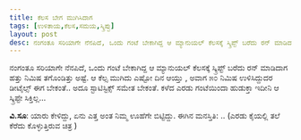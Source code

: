 ```yaml
---
title: ಕೆಲಸ ಬೇಗ ಮುಗಿಸಿದಾಗ
tags: [ಉಳಿತಾಯ,ಕೆಲಸ,ಸಮಯ,ಸ್ಕ್ರಿಪ್ಟು]
layout: post
desc: ನಂಗಂತೂ ಸರಿಯಾಗೇ ನೆನಪಿದೆ, ಒಂದು ಗಂಟೆ ಬೇಕಾಗಿದ್ದ ಆ ಮ್ಯಾನುಯಲ್ ಕೆಲಸಕ್ಕೆ ಸ್ಕ್ರಿಪ್ಟ್ ಬರೆದು ರನ್ ಮಾಡಿದಾಗ ಹತ್ತು ನಿಮಿಷ ತಗೊಂಡಿತ್ತು ಅಷ್ಟೆ. ಆ ಕೆಲ್ಸ ಮುಗಿದು ಎಷ್ಟೋ ದಿನ ಆಯ್ತು , ಅವಾಗ ೫೦ ನಿಮಿಷ ಉಳಿಸಿದ್ದುದರ ಡೀಟೈಲ್ಸ್ ಈಗ ಬೇಕಂತೆ.. ಅದೂ ಸ್ಟಾಟಿಸ್ಟಿಕ್ಸ್ ಸಮೇತ ಬೇಕಂತೆ. ಕಳೆದ ಎರಡು ಗಂಟೆಯಿಂದಾ ಹುಡುಕ್ತಾ ಇದೀನಿ ಆ ಸ್ಕ್ರಿಪ್ಟೇ ಸಿಕ್ತಿಲ್ಲ...
---
```

ನಂಗಂತೂ ಸರಿಯಾಗೇ ನೆನಪಿದೆ, ಒಂದು ಗಂಟೆ ಬೇಕಾಗಿದ್ದ ಆ ಮ್ಯಾನುಯಲ್ ಕೆಲಸಕ್ಕೆ ಸ್ಕ್ರಿಪ್ಟ್ ಬರೆದು ರನ್ ಮಾಡಿದಾಗ ಹತ್ತು ನಿಮಿಷ ತಗೊಂಡಿತ್ತು ಅಷ್ಟೆ. ಆ ಕೆಲ್ಸ ಮುಗಿದು ಎಷ್ಟೋ ದಿನ ಆಯ್ತು , ಅವಾಗ ೫೦ ನಿಮಿಷ ಉಳಿಸಿದ್ದುದರ ಡೀಟೈಲ್ಸ್ ಈಗ ಬೇಕಂತೆ.. ಅದೂ ಸ್ಟಾಟಿಸ್ಟಿಕ್ಸ್ ಸಮೇತ ಬೇಕಂತೆ. ಕಳೆದ ಎರಡು ಗಂಟೆಯಿಂದಾ ಹುಡುಕ್ತಾ ಇದೀನಿ ಆ ಸ್ಕ್ರಿಪ್ಟೇ ಸಿಕ್ತಿಲ್ಲ...

**ವಿ.ಸೂ**: ಯಾರು ಕೇಳಿದ್ದು, ಏನು ಎತ್ತ ಅಂತ ನಿಮ್ಮ ಊಹೆಗೇ ಬಿಟ್ಟಿದ್ದು.
ಈಗಿನ ಮನಸ್ತಿತಿ: .. (ಎರಡು ಕೈಯಲ್ಲಿ ತಲೆ ಕೆರೆದು ಕೊಳ್ಳುತ್ತಿರುವ ಚಿತ್ರ ) 
